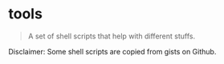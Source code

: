 # tools

> A set of shell scripts that help with different stuffs.

Disclaimer: Some shell scripts are copied from gists on Github.
